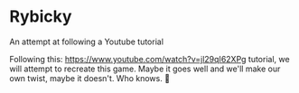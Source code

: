 # Rybicky
An attempt at following a Youtube tutorial

Following this: https://www.youtube.com/watch?v=jl29qI62XPg tutorial, we will attempt to recreate this game.
Maybe it goes well and we'll make our own twist, maybe it doesn't. 
Who knows. 🤷
